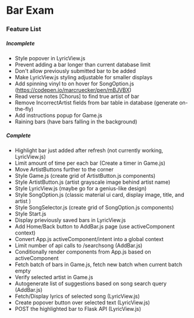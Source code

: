 # Bar Exam

### Feature List
##### Incomplete
* Style popover in LyricView.js
* Prevent adding a bar longer than current database limit
* Don't allow previously submitted bar to be added
* Make LyricView.js styling adjustable for smaller displays
* Add spinning vinyl to on hover for SongOption.js (https://codepen.io/marcruecker/pen/mBJVBX)
* Read verse notes \[Chorus] to find true artist of bar
* Remove IncorrectArtist fields from bar table in database (generate on-the-fly)
* Add instructions popup for Game.js
* Raining bars (have bars falling in the background)
##### Complete
* Highlight bar just added after refresh (not currently working, LyricView.js)
* Limit amount of time per each bar (Create a timer in Game.js)
* Move ArtistButtons further to the corner
* Style Game.js (create grid of ArtistButton.js components)
* Style ArtistButton.js (artist grayscale image behind artist name)
* Style LyricView.js (maybe go for a genius-like design)
* Style SongOption.js (classic material ui card, display image, title, and artist )
* Style SongSelector.js (create grid of SongOption.js components)
* Style Start.js
* Display prieviously saved bars in LyricView.js
* Add Home/Back button to AddBar.js page (use activeComponent context) 
* Convert App.js activeComponent/intent into a global context
* Limit number of api calls to /searchsong (AddBar.js)
* Conditionally render components from App.js based on activeComponent
* Fetch batch of bars in Game.js, fetch new batch when current batch empty
* Verify selected artist in Game.js
* Autogenerate list of suggestions based on song search query (AddBar.js)
* Fetch/Display lyrics of selected song (LyricView.js)
* Create popover button over selected text (LyricView.js)
* POST the highlighted bar to Flask API (LyricView.js)